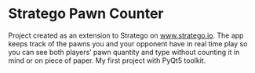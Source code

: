 # Stratego Pawn Counter

Project created as an extension to Stratego on www.stratego.io. The app keeps track of the pawns you and your opponent have in real time play so you can see both players’ pawn quantity and type without counting it in mind or on piece of paper. My first project with PyQt5 toolkit. 
